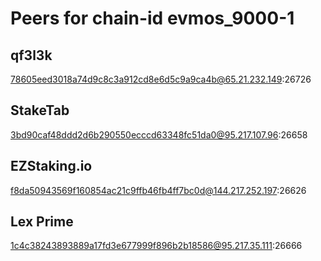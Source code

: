 # Peers for chain-id evmos_9000-1

## qf3l3k
78605eed3018a74d9c8c3a912cd8e6d5c9a9ca4b@65.21.232.149:26726

## StakeTab
3bd90caf48ddd2d6b290550ecccd63348fc51da0@95.217.107.96:26658

## EZStaking.io
f8da50943569f160854ac21c9ffb46fb4ff7bc0d@144.217.252.197:26626

## Lex Prime
1c4c38243893889a17fd3e677999f896b2b18586@95.217.35.111:26666
